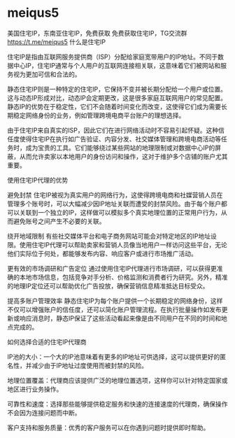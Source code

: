 # meiqus5
美国住宅IP，东南亚住宅IP，免费获取
免费获取住宅IP，TG交流群
https://t.me/meiqus5
什么是住宅IP

住宅IP是指由互联网服务提供商（ISP）分配给家庭宽带用户的IP地址。不同于数据中心IP，住宅IP通常与个人用户的互联网连接相关联，这意味着它们被网站和服务视为更加可信和合法的。


静态住宅IP则是一种特定的住宅IP，它保持不变并被长期分配给一个用户或位置。这与动态IP形成对比，动态IP会定期更改，这是很多家庭互联网用户的常见配置。静态IP的优势在于稳定性，它们不会随着时间变化而改变，这使得它们成为需要长期稳定网络身份的业务，例如管理跨境电商平台账户的理想选择。


由于住宅IP来自真实的ISP，因此它们在进行网络活动时不容易引起怀疑。这种信任度使得住宅IP在执行如广告验证、内容分发、社交媒体管理和跨境电商活动等任务时，成为宝贵的工具。它们能够绕过某些网站的地理限制或对数据中心IP的屏蔽，从而允许卖家以本地用户的身份访问和操作，这对于维护多个店铺的账户尤其重要。



使用住宅IP代理的优势

避免封禁
住宅IP被视为真实用户的网络行为，这使得跨境电商和社媒营销人员在管理多个账号时，可以大幅减少因IP地址关联而遭受的封禁风险。由于每个账户都可以关联到一个独立的IP，这样做可以模拟多个真实地理位置的正常用户行为，从而避免账号之间产生不必要的关联。


绕开地域限制
有些社交媒体平台和电子商务网站可能会对特定地区的IP地址设限。使用住宅IP代理可以帮助卖家和营销人员像当地用户一样访问这些平台，无论他们实际位于何处，都能够发布内容、响应客户或进行市场推广活动。


更有效的市场调研和广告定位
通过使用住宅IP代理进行市场调研，可以获得更准确的本地市场信息，包括竞争对手分析、价格监测和消费者行为研究。另外，精准的地理IP定位还可以帮助优化广告投放，确保营销信息精准抵达目标受众。


提高多账户管理效率
静态住宅IP为每个账户提供一个长期稳定的网络身份，这样不仅可以增强账户的信任度，还可以简化账户管理流程。在执行批量操作如发布更新或响应消息时，静态IP保证了这些活动看起来像是由不同用户在不同的时间和地点完成的。



如何选择合适的住宅IP代理商

IP池的大小：一个大的IP池意味着有更多的IP地址可供选择，这可以提供更好的匿名性，并减少由于IP地址过度使用而被封禁的风险。

地理位置覆盖：代理商应该提供广泛的地理位置选项，这样你可以针对特定国家或地区进行业务操作。

可靠性和速度：选择那些能够提供稳定服务和快速的连接速度的代理商，确保操作不会因为连接问题而中断。

客户支持和服务质量：优秀的客户服务可以在你遇到问题时提供即时帮助。

